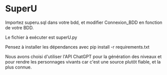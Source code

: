 # SuperU

Importez superu.sql dans votre bdd, et modifier Connexion_BDD en fonction de votre BDD.

Le fichier à exécuter est superU.py

Pensez à installer les dépendances avec pip install -r requirements.txt

Nous avons choisi d'utiliser l'API ChatGPT pour la génération des niveaux et pour rendre les personnages vivants car c'est une source plutôt fiable, et la plus connue.
